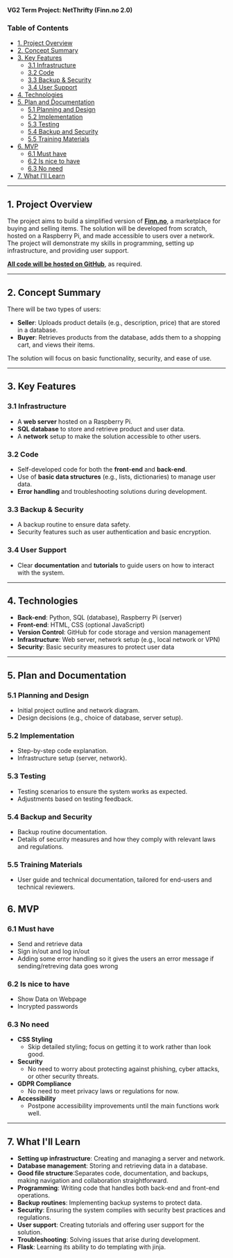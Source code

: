 **VG2 Term Project: NetThrifty (Finn.no 2.0)**

### Table of Contents
- [1. Project Overview](#1-project-overview)
- [2. Concept Summary](#2-concept-summary)
- [3. Key Features](#3-key-features)
  - [3.1 Infrastructure](#31-infrastructure)
  - [3.2 Code](#32-code)
  - [3.3 Backup \& Security](#33-backup--security)
  - [3.4 User Support](#34-user-support)
- [4. Technologies](#4-technologies)
- [5. Plan and Documentation](#5-plan-and-documentation)
  - [5.1 Planning and Design](#51-planning-and-design)
  - [5.2 Implementation](#52-implementation)
  - [5.3 Testing](#53-testing)
  - [5.4 Backup and Security](#54-backup-and-security)
  - [5.5 Training Materials](#55-training-materials)
- [6. MVP](#6-mvp)
  - [6.1 Must have](#61-must-have)
  - [6.2 Is nice to have](#62-is-nice-to-have)
  - [6.3 No need](#63-no-need)
- [7. What I'll Learn](#7-what-ill-learn)

---

## 1. Project Overview
The project aims to build a simplified version of [**Finn.no**](https://www.finn.no/), a marketplace for buying and selling items. The solution will be developed from scratch, hosted on a Raspberry Pi, and made accessible to users over a network. The project will demonstrate my skills in programming, setting up infrastructure, and providing user support. 

[**All code will be hosted on GitHub**](https://github.com/HenrikHaalandDev/VG2-Term-Project-NetThrifty), as required.

---

## 2. Concept Summary

There will be two types of users:

- **Seller**: Uploads product details (e.g., description, price) that are stored in a database.
- **Buyer**: Retrieves products from the database, adds them to a shopping cart, and views their items.

The solution will focus on basic functionality, security, and ease of use.

---

## 3. Key Features

### 3.1 Infrastructure
- A **web server** hosted on a Raspberry Pi.
- **SQL database** to store and retrieve product and user data.
- A **network** setup to make the solution accessible to other users.

### 3.2 Code
- Self-developed code for both the **front-end** and **back-end**.
- Use of **basic data structures** (e.g., lists, dictionaries) to manage user data.
- **Error handling** and troubleshooting solutions during development.

### 3.3 Backup & Security
- A backup routine to ensure data safety.
- Security features such as user authentication and basic encryption.

### 3.4 User Support
- Clear **documentation** and **tutorials** to guide users on how to interact with the system.

---

## 4. Technologies

- **Back-end**: Python, SQL (database), Raspberry Pi (server)
- **Front-end**: HTML, CSS (optional JavaScript)
- **Version Control**: GitHub for code storage and version management
- **Infrastructure**: Web server, network setup (e.g., local network or VPN)
- **Security**: Basic security measures to protect user data

---

## 5. Plan and Documentation

### 5.1 Planning and Design
- Initial project outline and network diagram.
- Design decisions (e.g., choice of database, server setup).

### 5.2 Implementation
- Step-by-step code explanation.
- Infrastructure setup (server, network).

### 5.3 Testing
- Testing scenarios to ensure the system works as expected.
- Adjustments based on testing feedback.

### 5.4 Backup and Security
- Backup routine documentation.
- Details of security measures and how they comply with relevant laws and regulations.

### 5.5 Training Materials
- User guide and technical documentation, tailored for end-users and technical reviewers.


## 6. MVP

### 6.1 Must have
- Send and retrieve data
- Sign in/out and log in/out
- Adding some error handling so it gives the users an error message if sending/retreving data goes wrong

### 6.2 Is nice to have
- Show Data on Webpage
- Incrypted passwords

### 6.3 No need
- **CSS Styling**
  - Skip detailed styling; focus on getting it to work rather than look good.
- **Security**
  - No need to worry about protecting against phishing, cyber attacks, or other security threats.
- **GDPR Compliance** 
  - No need to meet privacy laws or regulations for now.
- **Accessibility**
  - Postpone accessibility improvements until the main functions work well.


---

## 7. What I'll Learn

- **Setting up infrastructure**: Creating and managing a server and network.
- **Database management**: Storing and retrieving data in a database.
- **Good file structure**:Separates code, documentation, and backups, making navigation and collaboration straightforward.
- **Programming**: Writing code that handles both back-end and front-end operations.
- **Backup routines**: Implementing backup systems to protect data.
- **Security**: Ensuring the system complies with security best practices and regulations.
- **User support**: Creating tutorials and offering user support for the solution.
- **Troubleshooting**: Solving issues that arise during development.
- **Flask**: Learning its ability to do templating with jinja.